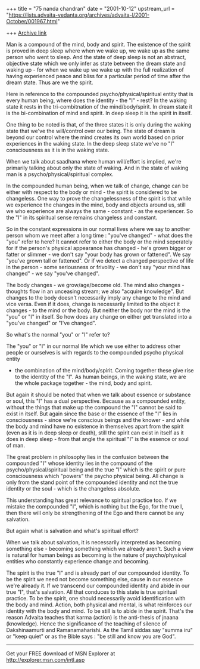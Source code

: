 +++
title = "75 nanda chandran"
date = "2001-10-12"
upstream_url = "https://lists.advaita-vedanta.org/archives/advaita-l/2001-October/001967.html"

+++
[Archive link](https://lists.advaita-vedanta.org/archives/advaita-l/2001-October/001967.html)

Man is a compound of the mind, body and spirit. The existence of the spirit
is proved in deep sleep where when we wake up, we wake up as the same person
who went to sleep. And the state of deep sleep is not an abstract, objective
state which we only infer as state between the dream state and waking up -
for when we wake up we wake up with the full realization of having
experienced peace and bliss for a particular period of time after the dream
state. Thus are we the spirit.

Here in reference to the compounded psycho/physical/spiritual entity that is
every human being, where does the identity - the "I" - rest? In the waking
state it rests in the tri-combitnation of the mind/body/spirit. In dream
state it is the bi-combination of mind and spirit. In deep sleep it is the
spirit in itself.

One thing to be noted is that, of the three states it is only during the
waking state that we've the will/control over our being. The state of dream
is beyond our control where the mind creates its own world based on prior
experiences in the waking state. In the deep sleep state we've no "I"
consciousness as it is in the waking state.

When we talk about saadhana where human will/effort is implied, we're
primarily talking about only the state of waking. And in the state of waking
man is a psycho/physical/spiritual complex.

In the compounded human being, when we talk of change, change can be either
with respect to the body or mind - the spirit is considered to be
changeless. One way to prove the changelessness of the spirit is that while
we experience the changes in the mind, body and objects around us, still we
who experience are always the same - constant - as the experiencer. So the
"I" in its spiritual sense remains changeless and constant.

So in the constant expressions in our normal lives where we say to another
person whom we meet after a long time : "you've changed" - what does the
"you" refer to here?  It cannot refer to either the body or the mind
seperately for if the person's physical appearance has changed - he's grown
bigger or fatter or slimmer - we don't say "your body has grown or
fattened". We say "you've grown tall or fattened". Or if we detect a changed
perspective of life in the person - some seriousness or frivolity - we don't
say "your mind has changed" - we say "you've changed".

The body changes - we grow/age/become old. The mind also changes - thoughts
flow in an unceasing stream; we also "acquire knowledge". But changes to the
body doesn't necessarily imply any change to the mind and vice versa. Even
if it does, change is necessarily limited to the object it changes - to the
mind or the body. But neither the body nor the mind is the "you" or "I" in
itself. So how does any change on either get translated into a "you've
changed" or "I've changed".

So what's the normal "you" or "I" refer to?

The "you" or "I" in our normal life which we use either to address other
people or ourselves is with regards to the compounded psycho physical entity
- the combination of the mind/body/spirit. Coming together these give rise
to the identity of the "I". As human beings, in the waking state, we are the
whole package together - the mind, body and spirit.

But again it should be noted that when we talk about essence or substance or
soul, this "I" has a dual perspective. Because as a compounded entity,
without the things that make up the compound the "I" cannot be said to exist
in itself. But again since the base or the essence of the "I" lies in
consciousness - since we're conscious beings and the knower - and while the
body and mind have no existence in themselves apart from the spirit (even as
it is in deep sleep or death), still the spirit can exist in itself as it
does in deep sleep - from that angle the spiritual "I" is the essence or
soul of man.

The great problem in philosophy lies in the confusion between the compounded
"I" whose identity lies in the compound of the psycho/physical/spiritual
being and the true "I" which is the spirit or pure consciousness which
"powers" the psycho physical being. All change is only from the stand point
of the compounded identity and not the true identity or the soul - which is
the changeless absolute.

This understanding has great relevance to spiritual practice too. If we
mistake the compounded "I", which is nothing but the Ego, for the true I,
then there will only be strengthening of the Ego and there cannot be any
salvation.

But again what is salvation and what's spiritual effort?

When we talk about salvation, it is necessarily interpreted as becoming
something else - becoming something which we already aren't. Such a view is
natural for human beings as becoming is the nature of psycho/physical
entities who constantly experience change and becoming.

The spirit is the true "I" and is already part of our compounded identity.
To be the spirit we need not become something else, cause in our essence
we're already it. If we transcend our compounded identity and abide in our
true "I", that's salvation. All that conduces to this state is true
spiritual practice. To be the spirit, one should necessarily avoid
identification with the body and mind. Action, both physical and mental, is
what reinforces our identity with the body and mind. To be still is to abide
in the spirit. That's the reason Advaita teaches that karma (action) is the
anti-thesis of jnaana (knowledge). Hence the significance of the teaching of
silence of Dakshinaamurti and Ramanamaharishi. As the Tamil siddas say
"summa iru" or "keep quiet" or as the Bible says : "be still and know you
are God".

_________________________________________________________________
Get your FREE download of MSN Explorer at http://explorer.msn.com/intl.asp

